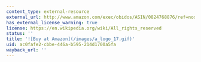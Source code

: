 ```yaml
---
content_type: external-resource
external_url: http://www.amazon.com/exec/obidos/ASIN/0824768876/ref=nosim/mitopencourse-20
has_external_license_warning: true
license: https://en.wikipedia.org/wiki/All_rights_reserved
status: ''
title: '![Buy at Amazon](/images/a_logo_17.gif)'
uid: ac0fafe2-cbbe-446a-b595-214d1700a5fa
wayback_url: ''
---
```

